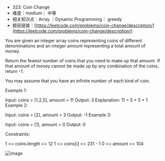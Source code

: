 
* 323: Coin Change
* 难度：medium｜ 中等
* 相关知识点：Array ｜Dynamic Programming｜ greedy
* 题目链接：[https://leetcode.com/problems/coin-change/description/](https://leetcode.com/problems/coin-change/description/)


You are given an integer array coins representing coins of different denominations and an integer amount representing a total amount of money.

Return the fewest number of coins that you need to make up that amount. If that amount of money cannot be made up by any combination of the coins, return -1.

You may assume that you have an infinite number of each kind of coin.

 

Example 1:

Input: coins = [1,2,5], amount = 11
Output: 3
Explanation: 11 = 5 + 5 + 1
Example 2:

Input: coins = [2], amount = 3
Output: -1
Example 3:

Input: coins = [1], amount = 0
Output: 0
 

Constraints:

1 <= coins.length <= 12
1 <= coins[i] <= 231 - 1
0 <= amount <= 104


![image](https://github.com/hinswhale/leetcode/assets/22999866/35a70e11-68f8-4411-b4e9-0951be24697e)

